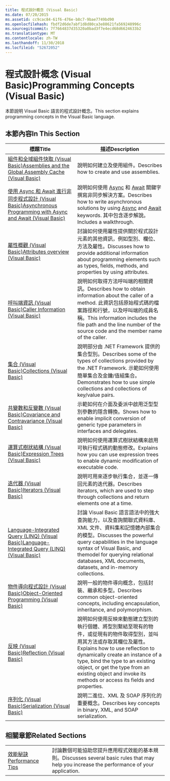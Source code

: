 ```yaml
---
title: 程式設計概念 (Visual Basic)
ms.date: 07/20/2015
ms.assetid: cc9cac84-61f6-476e-b8c7-9bae7749bd90
ms.openlocfilehash: fbdf2d6de7abf1d8d80ca3e88621fa569248996c
ms.sourcegitcommit: 7f7664837d35320a0bad3f7e4ecd68d6624633b2
ms.translationtype: MT
ms.contentlocale: zh-TW
ms.lasthandoff: 11/30/2018
ms.locfileid: "52672052"
---
```

# <a name="programming-concepts-visual-basic"></a><span data-ttu-id="e9809-102">程式設計概念 (Visual Basic)</span><span class="sxs-lookup"><span data-stu-id="e9809-102">Programming Concepts (Visual Basic)</span></span>
<span data-ttu-id="e9809-103">本節說明 Visual Basic 語言的程式設計概念。</span><span class="sxs-lookup"><span data-stu-id="e9809-103">This section explains programming concepts in the Visual Basic language.</span></span>  
  
## <a name="in-this-section"></a><span data-ttu-id="e9809-104">本節內容</span><span class="sxs-lookup"><span data-stu-id="e9809-104">In This Section</span></span>  
  
|<span data-ttu-id="e9809-105">標題</span><span class="sxs-lookup"><span data-stu-id="e9809-105">Title</span></span>|<span data-ttu-id="e9809-106">描述</span><span class="sxs-lookup"><span data-stu-id="e9809-106">Description</span></span>|  
|-----------|-----------------|  
|[<span data-ttu-id="e9809-107">組件和全域組件快取 (Visual Basic)</span><span class="sxs-lookup"><span data-stu-id="e9809-107">Assemblies and the Global Assembly Cache (Visual Basic)</span></span>](../../../visual-basic/programming-guide/concepts/assemblies-gac/index.md)|<span data-ttu-id="e9809-108">說明如何建立及使用組件。</span><span class="sxs-lookup"><span data-stu-id="e9809-108">Describes how to create and use assemblies.</span></span>|  
|[<span data-ttu-id="e9809-109">使用 Async 和 Await 進行非同步程式設計 (Visual Basic)</span><span class="sxs-lookup"><span data-stu-id="e9809-109">Asynchronous Programming with Async and Await (Visual Basic)</span></span>](../../../visual-basic/programming-guide/concepts/async/index.md)|<span data-ttu-id="e9809-110">說明如何使用 [Async](../../../visual-basic/language-reference/modifiers/async.md) 和 [Await](../../../visual-basic/language-reference/operators/await-operator.md) 關鍵字撰寫非同步解決方案。</span><span class="sxs-lookup"><span data-stu-id="e9809-110">Describes how to write asynchronous solutions by using [Async](../../../visual-basic/language-reference/modifiers/async.md) and [Await](../../../visual-basic/language-reference/operators/await-operator.md) keywords.</span></span> <span data-ttu-id="e9809-111">其中包含逐步解說。</span><span class="sxs-lookup"><span data-stu-id="e9809-111">Includes a walkthrough.</span></span>|  
|[<span data-ttu-id="e9809-112">屬性概觀 (Visual Basic)</span><span class="sxs-lookup"><span data-stu-id="e9809-112">Attributes overview (Visual Basic)</span></span>](../../../visual-basic/programming-guide/concepts/attributes/index.md)|<span data-ttu-id="e9809-113">討論如何使用屬性提供關於程式設計元素的其他資訊，例如型別、欄位、方法及屬性。</span><span class="sxs-lookup"><span data-stu-id="e9809-113">Discusses how to provide additional information about programming elements such as types, fields, methods, and properties by using attributes.</span></span>|  
|[<span data-ttu-id="e9809-114">呼叫端資訊 (Visual Basic)</span><span class="sxs-lookup"><span data-stu-id="e9809-114">Caller Information (Visual Basic)</span></span>](../../../visual-basic/programming-guide/concepts/caller-information.md)|<span data-ttu-id="e9809-115">說明如何取得方法呼叫端的相關資訊。</span><span class="sxs-lookup"><span data-stu-id="e9809-115">Describes how to obtain information about the caller of a method.</span></span> <span data-ttu-id="e9809-116">此資訊包括原始程式碼的檔案路徑和行號，以及呼叫端的成員名稱。</span><span class="sxs-lookup"><span data-stu-id="e9809-116">This information includes the file path and the line number of the source code and the member name of the caller.</span></span>|  
|[<span data-ttu-id="e9809-117">集合 (Visual Basic)</span><span class="sxs-lookup"><span data-stu-id="e9809-117">Collections (Visual Basic)</span></span>](../../../visual-basic/programming-guide/concepts/collections.md)|<span data-ttu-id="e9809-118">說明部分由 .NET Framework 提供的集合型別。</span><span class="sxs-lookup"><span data-stu-id="e9809-118">Describes some of the types of collections provided by the .NET Framework.</span></span> <span data-ttu-id="e9809-119">示範如何使用簡單集合及金鑰/值組集合。</span><span class="sxs-lookup"><span data-stu-id="e9809-119">Demonstrates how to use simple collections and collections of key/value pairs.</span></span>|  
|[<span data-ttu-id="e9809-120">共變數和反變數 (Visual Basic)</span><span class="sxs-lookup"><span data-stu-id="e9809-120">Covariance and Contravariance (Visual Basic)</span></span>](../../../visual-basic/programming-guide/concepts/covariance-contravariance/index.md)|<span data-ttu-id="e9809-121">示範如何在介面及委派中啟用泛型型別參數的隱含轉換。</span><span class="sxs-lookup"><span data-stu-id="e9809-121">Shows how to enable implicit conversion of generic type parameters in interfaces and delegates.</span></span>|  
|[<span data-ttu-id="e9809-122">運算式樹狀結構 (Visual Basic)</span><span class="sxs-lookup"><span data-stu-id="e9809-122">Expression Trees (Visual Basic)</span></span>](../../../visual-basic/programming-guide/concepts/expression-trees/index.md)|<span data-ttu-id="e9809-123">說明如何使用運算式樹狀結構來啟用可執行程式碼的動態修改。</span><span class="sxs-lookup"><span data-stu-id="e9809-123">Explains how you can use expression trees to enable dynamic modification of executable code.</span></span>|  
|[<span data-ttu-id="e9809-124">迭代器 (Visual Basic)</span><span class="sxs-lookup"><span data-stu-id="e9809-124">Iterators (Visual Basic)</span></span>](../../../visual-basic/programming-guide/concepts/iterators.md)|<span data-ttu-id="e9809-125">說明可用來逐步執行集合，並逐一傳回元素的迭代器。</span><span class="sxs-lookup"><span data-stu-id="e9809-125">Describes iterators, which are used to step through collections and return elements one at a time.</span></span>|  
|[<span data-ttu-id="e9809-126">Language-Integrated Query (LINQ) (Visual Basic)</span><span class="sxs-lookup"><span data-stu-id="e9809-126">Language-Integrated Query (LINQ) (Visual Basic)</span></span>](../../../visual-basic/programming-guide/concepts/linq/index.md)|<span data-ttu-id="e9809-127">討論 Visual Basic 語言語法中的強大查詢能力，以及查詢關聯式資料庫、XML 文件、資料集和記憶體內部集合的模型。</span><span class="sxs-lookup"><span data-stu-id="e9809-127">Discusses the powerful query capabilities in the language syntax of Visual Basic, and themodel for querying relational databases, XML documents, datasets, and in-memory collections.</span></span>|  
|[<span data-ttu-id="e9809-128">物件導向程式設計 (Visual Basic)</span><span class="sxs-lookup"><span data-stu-id="e9809-128">Object-Oriented Programming (Visual Basic)</span></span>](../../../visual-basic/programming-guide/concepts/object-oriented-programming.md)|<span data-ttu-id="e9809-129">說明一般的物件導向概念，包括封裝、繼承和多型。</span><span class="sxs-lookup"><span data-stu-id="e9809-129">Describes common object-oriented concepts, including encapsulation, inheritance, and polymorphism.</span></span>|  
|[<span data-ttu-id="e9809-130">反映 (Visual Basic)</span><span class="sxs-lookup"><span data-stu-id="e9809-130">Reflection (Visual Basic)</span></span>](../../../visual-basic/programming-guide/concepts/reflection.md)|<span data-ttu-id="e9809-131">說明如何使用反映來動態建立型別的執行個體、將型別繫結至現有的物件，或從現有的物件取得型別，並叫用其方法或存取其欄位及屬性。</span><span class="sxs-lookup"><span data-stu-id="e9809-131">Explains how to use reflection to dynamically create an instance of a type, bind the type to an existing object, or get the type from an existing object and invoke its methods or access its fields and properties.</span></span>|
|[<span data-ttu-id="e9809-132">序列化 (Visual Basic)</span><span class="sxs-lookup"><span data-stu-id="e9809-132">Serialization (Visual Basic)</span></span>](../../../visual-basic/programming-guide/concepts/serialization/index.md)|<span data-ttu-id="e9809-133">說明二進位、XML 及 SOAP 序列化的重要概念。</span><span class="sxs-lookup"><span data-stu-id="e9809-133">Describes key concepts in binary, XML, and SOAP serialization.</span></span>|  
  
## <a name="related-sections"></a><span data-ttu-id="e9809-134">相關章節</span><span class="sxs-lookup"><span data-stu-id="e9809-134">Related Sections</span></span>  
  
|||  
|---|---|  
|[<span data-ttu-id="e9809-135">效能秘訣</span><span class="sxs-lookup"><span data-stu-id="e9809-135">Performance Tips</span></span>](../../../framework/performance/performance-tips.md) | <span data-ttu-id="e9809-136">討論數個可能協助您提升應用程式效能的基本規則。</span><span class="sxs-lookup"><span data-stu-id="e9809-136">Discusses several basic rules that may help you increase the performance of your application.</span></span>|

